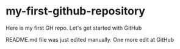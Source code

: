 # my-first-github-repository
Here is my first GH repo. Let's get started with GitHub

README.md file was just edited manually. One more edit at GitHub
